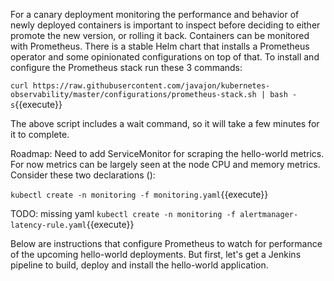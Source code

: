 For a canary deployment monitoring the performance and behavior of newly deployed containers is important to inspect before deciding to either promote the new version, or rolling it back. Containers can be monitored with Prometheus. There is a stable Helm chart that installs a Prometheus operator and some opinionated configurations on top of that. To install and configure the Prometheus stack run these 3 commands:

`curl https://raw.githubusercontent.com/javajon/kubernetes-observability/master/configurations/prometheus-stack.sh | bash -s`{{execute}}

The above script includes a wait command, so it will take a few minutes for it to complete.

Roadmap: Need to add ServiceMonitor for scraping the hello-world metrics. For now metrics can be largely seen at the node CPU and memory metrics. Consider these two declarations ():

`kubectl create -n monitoring -f monitoring.yaml`{{execute}}

TODO: missing yaml
`kubectl create -n monitoring -f alertmanager-latency-rule.yaml`{{execute}}

Below are instructions that configure Prometheus to watch for performance of the upcoming hello-world deployments. But first, let's get a Jenkins pipeline to build, deploy and install the hello-world application.
